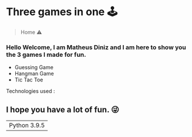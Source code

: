 <h1>Three games in one 🕹️</h1>
 
> Home ⚠️

### Hello Welcome, I am Matheus Diniz and I am here to show you the 3 games I made for fun.

+ Guessing Game
+ Hangman Game
+ Tic Tac Toe


Technologies used :

<table>
    <tr>
        <td>Python 3.9.5</td>


## I hope you have a lot of fun. 😜


